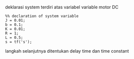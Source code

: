 
deklarasi system terdiri atas variabel variable motor DC

    %% declaration of system variable
    J = 0.01;
    b = 0.1;
    K = 0.01;
    R = 1;
    L = 0.5;
    s = tf('s');


langkah selanjutnya ditentukan delay time dan time constant 